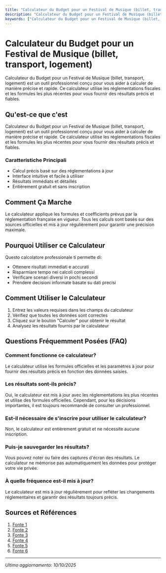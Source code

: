 ```yaml
---
title: "Calculateur du Budget pour un Festival de Musique (billet, transport, logement)"
description: "Calculateur du Budget pour un Festival de Musique (billet, transport, logement) est un outil professionnel conçu pour vous aider à calculer de manière précise et rapide. Ce calculateur utilise les réglementations fiscales et les formules les plus récentes pour vous fournir des résultats précis et fiables."
keywords: ["Calculateur du Budget pour un Festival de Musique (billet, transport, logement)", "calcolatore", "calcolo online"]
---
```


# Calculateur du Budget pour un Festival de Musique (billet, transport, logement)

Calculateur du Budget pour un Festival de Musique (billet, transport, logement) est un outil professionnel conçu pour vous aider à calculer de manière précise et rapide. Ce calculateur utilise les réglementations fiscales et les formules les plus récentes pour vous fournir des résultats précis et fiables.

## Qu'est-ce que c'est

Calculateur du Budget pour un Festival de Musique (billet, transport, logement) est un outil professionnel conçu pour vous aider à calculer de manière précise et rapide. Ce calculateur utilise les réglementations fiscales et les formules les plus récentes pour vous fournir des résultats précis et fiables.

### Caratteristiche Principali

- Calcul précis basé sur des réglementations à jour
- Interface intuitive et facile à utiliser
- Résultats immédiats et détaillés
- Entièrement gratuit et sans inscription

## Comment Ça Marche

Le calculateur applique les formules et coefficients prévus par la réglementation française en vigueur. Tous les calculs sont basés sur des sources officielles et mis à jour régulièrement pour garantir une précision maximale.

## Pourquoi Utiliser ce Calculateur

Questo calcolatore professionale ti permette di:

- Ottenere risultati immediati e accurati
- Risparmiare tempo nei calcoli complessi
- Verificare scenari diversi in pochi secondi
- Prendere decisioni informate basate su dati precisi

## Comment Utiliser le Calculateur

1. Entrez les valeurs requises dans les champs du calculateur
2. Vérifiez que toutes les données sont correctes
3. Cliquez sur le bouton "Calculer" pour obtenir le résultat
4. Analysez les résultats fournis par le calculateur

## Questions Fréquemment Posées (FAQ)

### Comment fonctionne ce calculateur?

Le calculateur utilise les formules officielles et les paramètres à jour pour fournir des résultats précis en fonction des données saisies.

### Les résultats sont-ils précis?

Oui, le calculateur est mis à jour avec les réglementations les plus récentes et utilise des formules officielles. Cependant, pour les décisions importantes, il est toujours recommandé de consulter un professionnel.

### Est-il nécessaire de s'inscrire pour utiliser le calculateur?

Non, le calculateur est entièrement gratuit et ne nécessite aucune inscription.

### Puis-je sauvegarder les résultats?

Vous pouvez noter ou faire des captures d'écran des résultats. Le calculateur ne mémorise pas automatiquement les données pour protéger votre vie privée.

### À quelle fréquence est-il mis à jour?

Le calculateur est mis à jour régulièrement pour refléter les changements réglementaires et garantir des résultats toujours précis.

## Sources et Références

1. [Fonte 1](https://n26.com/fr-fr/blog/saison-des-festivals)
2. [Fonte 2](https://weeztix.com/fr/budgetisation-un-evenement-101)
3. [Fonte 3](https://press.bunq.com/254399-billets-restauration-transport-le-vrai-prix-des-festivals-selon-les-francais/)
4. [Fonte 4](https://weezevent.com/fr/blog/etablir-budget-evenement/)
5. [Fonte 5](https://www.auxpetitsjoueurs.com/comment-etablir-un-budget-efficace-pour-un-evenement-musical/)
6. [Fonte 6](https://imagina.com/fr/blog/article/financer-son-festival/)

---

*Ultimo aggiornamento: 10/10/2025*
